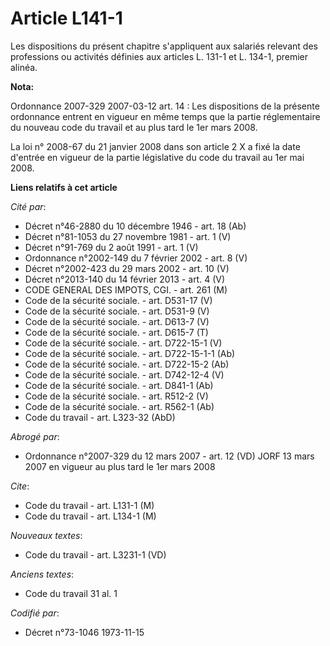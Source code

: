 # Article L141-1

Les dispositions du présent chapitre s'appliquent aux salariés relevant des professions ou activités définies aux articles L.
131-1 et L. 134-1, premier alinéa.

**Nota:**

Ordonnance 2007-329 2007-03-12 art. 14 : Les dispositions de la présente ordonnance entrent en vigueur en même temps que la
partie réglementaire du nouveau code du travail et au plus tard le 1er mars 2008.

La loi n° 2008-67 du 21 janvier 2008 dans son article 2 X a fixé la date d'entrée en vigueur de la partie législative du code
du travail au 1er mai 2008.

**Liens relatifs à cet article**

_Cité par_:

  - Décret n°46-2880 du 10 décembre 1946 - art. 18 (Ab)
  - Décret n°81-1053 du 27 novembre 1981 - art. 1 (V)
  - Décret n°91-769 du 2 août 1991 - art. 1 (V)
  - Ordonnance n°2002-149 du 7 février 2002 - art. 8 (V)
  - Décret n°2002-423 du 29 mars 2002 - art. 10 (V)
  - Décret n°2013-140 du 14 février 2013 - art. 4 (V)
  - CODE GENERAL DES IMPOTS, CGI. - art. 261 (M)
  - Code de la sécurité sociale. - art. D531-17 (V)
  - Code de la sécurité sociale. - art. D531-9 (V)
  - Code de la sécurité sociale. - art. D613-7 (V)
  - Code de la sécurité sociale. - art. D615-7 (T)
  - Code de la sécurité sociale. - art. D722-15-1 (V)
  - Code de la sécurité sociale. - art. D722-15-1-1 (Ab)
  - Code de la sécurité sociale. - art. D722-15-2 (Ab)
  - Code de la sécurité sociale. - art. D742-12-4 (V)
  - Code de la sécurité sociale. - art. D841-1 (Ab)
  - Code de la sécurité sociale. - art. R512-2 (V)
  - Code de la sécurité sociale. - art. R562-1 (Ab)
  - Code du travail - art. L323-32 (AbD)

_Abrogé par_:

  - Ordonnance n°2007-329 du 12 mars 2007 - art. 12 (VD) JORF 13 mars 2007 en vigueur au plus tard le 1er mars 2008

_Cite_:

  - Code du travail - art. L131-1 (M)
  - Code du travail - art. L134-1 (M)

_Nouveaux textes_:

  - Code du travail - art. L3231-1 (VD)

_Anciens textes_:

  - Code du travail 31 al. 1

_Codifié par_:

  - Décret n°73-1046 1973-11-15
